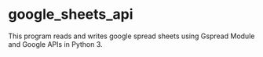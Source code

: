 <h1>google_sheets_api</h1>
<p>This program reads and writes google spread sheets using Gspread Module and Google APIs in Python 3.</p>
